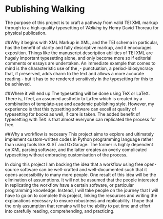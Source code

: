 # Publishing Walking
The purpose of this project is to craft a pathway from valid TEI XML markup through to a high-quality typesetting of _Walking_ by Henry David Thoreau for physical publication.

##Why it begins with XML
Markup in XML, and the TEI schema in particular, has the benefit of clarity and fully descriptive markup, and it encourages exposition. Things like the manuscript description abilities of TEI XML are hugely important typesetting alone, and only become more so if editorial comments or essays are undertaken. An immediate example that comes to mind is the characteristic use of the *,-* punctuation, a period-idiosyncracy that, if preserved, adds charm to the text and allows a more accurate reading - but it has to be rendered sensitively in the typesetting for this to be achieved.

##Where it will end up
The typesetting will be done using TeX or LaTeX. There is, I feel, an assumed aesthetic to LaTex which is created by a combination of template-use and academic publishing style. However, my experience is that this typsetting software can excell at quality of typesetting for books as well, if care is taken. The added benefit of typesetting with TeX is that almost everyone can replicated the process for free.

##Why a workflow is necesary
This project aims to explore and ultimately implement custom-written codes in Python programming language rather than using tools like XLST and OxGarage. The former is highly dependent on XML parsing software, and the latter creates an overly complicated typesetting without embracing customisation of the process.

In doing this project I am backing the idea that a workflow using free open-source software can be well-crafted and well-documented such that it opens accessibility to many more people. One result of this idea will be the elimination of assumptions. It will not be assumed that the people interested in replicating the workflow have a certain software, or particular programming knowledge. Instead, I will take people on the journey that I will have to go on to complete this project, linking the resources and writing the explanations necessary to ensure robustness and replicability. I hope that the only assumption that remains will be the ability to put time and effort into carefully reading, comprehending, and practicing.
